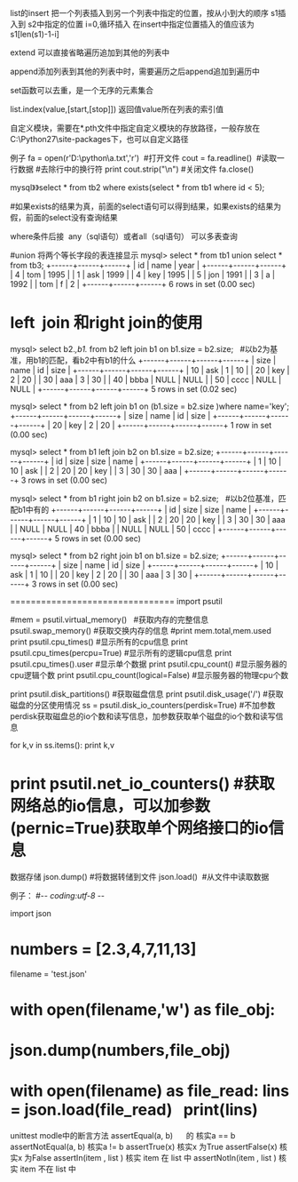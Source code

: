 list的insert
把一个列表插入到另一个列表中指定的位置，按从小到大的顺序
s1插入到 s2中指定的位置
i=0,循环插入
在insert中指定位置插入的值应该为s1[len(s1)-1-i]


extend
可以直接省略遍历追加到其他的列表中

append添加列表到其他的列表中时，需要遍历之后append追加到遍历中

set函数可以去重，是一个无序的元素集合

list.index(value,[start,[stop]])
返回值value所在列表的索引值



自定义模块，需要在*.pth文件中指定自定义模块的存放路径，一般存放在C:\Python27\site-packages下，也可以自定义路径

例子
fa = open(r'D:\python\a.txt','r')  #打开文件
cout = fa.readline()  #读取一行数据
#去除行中的换行符
print cout.strip("\n")
#关闭文件
fa.close()


mysql》》select * from tb2 where exists(select * from tb1 where id < 5);

#如果exists的结果为真，前面的select语句可以得到结果，如果exists的结果为假，前面的select没有查询结果


where条件后接  any（sql语句）或者all（sql语句） 可以多表查询

#union 将两个等长字段的表连接显示
mysql> select * from tb1 union select *  from tb3;
+------+------+------+
| id   | name | year |
+------+------+------+
| 4    | tom  | 1995 |
| 1    | ask  | 1999 |
| 4    | key  | 1995 |
| 5    | jon  | 1991 |
| 3    | a    | 1992 |
| tom  | f    |    2 |
+------+------+------+
6 rows in set (0.00 sec)



# left  join 和right join的使用
mysql> select b2.*,b1.* from b2 left join b1 on b1.size = b2.size;   #以b2为基准，用b1的匹配，看b2中有b1的什么
+------+------+------+------+
| size | name | id   | size |
+------+------+------+------+
|   10 | ask  |    1 |   10 |
|   20 | key  |    2 |   20 |
|   30 | aaa  |    3 |   30 |
|   40 | bbba | NULL | NULL |
|   50 | cccc | NULL | NULL |
+------+------+------+------+
5 rows in set (0.02 sec)

mysql> select * from b2 left join b1 on (b1.size = b2.size )where name='key';
+------+------+------+------+
| size | name | id   | size |
+------+------+------+------+
|   20 | key  |    2 |   20 |
+------+------+------+------+
1 row in set (0.00 sec)

mysql> select * from b1 left join b2 on b1.size = b2.size;
+------+------+------+------+
| id   | size | size | name |
+------+------+------+------+
|    1 |   10 |   10 | ask  |
|    2 |   20 |   20 | key  |
|    3 |   30 |   30 | aaa  |
+------+------+------+------+
3 rows in set (0.00 sec)

mysql> select * from b1 right join b2 on b1.size = b2.size;   #以b2位基准，匹配b1中有的
+------+------+------+------+
| id   | size | size | name |
+------+------+------+------+
|    1 |   10 |   10 | ask  |
|    2 |   20 |   20 | key  |
|    3 |   30 |   30 | aaa  |
| NULL | NULL |   40 | bbba |
| NULL | NULL |   50 | cccc |
+------+------+------+------+
5 rows in set (0.00 sec)

mysql> select * from b2 right join b1 on b1.size = b2.size;
+------+------+------+------+
| size | name | id   | size |
+------+------+------+------+
|   10 | ask  |    1 |   10 |
|   20 | key  |    2 |   20 |
|   30 | aaa  |    3 |   30 |
+------+------+------+------+
3 rows in set (0.00 sec)



================================
import psutil

#mem = psutil.virtual_memory()   #获取内存的完整信息
psutil.swap_memory()  #获取交换内存的信息
#print mem.total,mem.used
print psutil.cpu_times()  #显示所有的cpu信息
print psutil.cpu_times(percpu=True)   #显示所有的逻辑cpu信息
print psutil.cpu_times().user  #显示单个数据
print psutil.cpu_count()   #显示服务器的cpu逻辑个数
print psutil.cpu_count(logical=False) #显示服务器的物理cpu个数

print psutil.disk_partitions()   #获取磁盘信息
print psutil.disk_usage('/')   #获取磁盘的分区使用情况
ss = psutil.disk_io_counters(perdisk=True)    #不加参数perdisk获取磁盘总的io个数和读写信息，加参数获取单个磁盘的io个数和读写信息

for k,v in ss.items():
    print k,v
    
print  psutil.net_io_counters()  #获取网络总的io信息，可以加参数(pernic=True)获取单个网络接口的io信息
====================================================================
数据存储 
json.dump() #将数据转储到文件
json.load()  #从文件中读取数据

例子：
#-*- coding:utf-8 -*-

import json
# numbers = [2.3,4,7,11,13]

filename = 'test.json'
# with open(filename,'w') as file_obj:
#     json.dump(numbers,file_obj)

with open(filename) as file_read:
    lins = json.load(file_read)
    print(lins)
=========================================================
unittest modle中的断言方法
assertEqual(a, b)      的  核实a == b
assertNotEqual(a, b)     核实a != b
assertTrue(x)            核实x 为True
assertFalse(x)           核实x 为False
assertIn(item , list )   核实  item 在  list 中
assertNotIn(item , list ) 核实  item 不在  list 中
